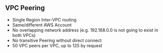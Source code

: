 ## VPC Peering


* Single Region Inter-VPC routing
* Same/different AWS Account
* No overlapping network address (e.g. 192.168.0.0 is not going to exist in both VPCs)
* No transitive Peering without direct connect
* 50 VPC peers per VPC, up to 125 by request